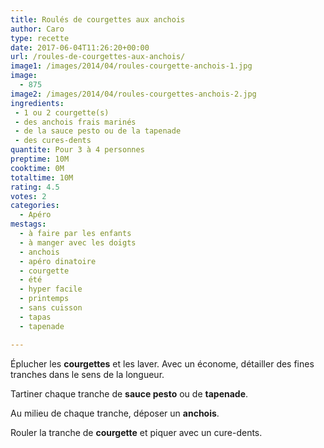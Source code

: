 ```yaml
---
title: Roulés de courgettes aux anchois
author: Caro
type: recette
date: 2017-06-04T11:26:20+00:00
url: /roules-de-courgettes-aux-anchois/
image1: /images/2014/04/roules-courgette-anchois-1.jpg
image:
  - 875
image2: /images/2014/04/roules-courgettes-anchois-2.jpg
ingredients:
 - 1 ou 2 courgette(s)
 - des anchois frais marinés
 - de la sauce pesto ou de la tapenade
 - des cures-dents
quantite: Pour 3 à 4 personnes
preptime: 10M
cooktime: 0M
totaltime: 10M
rating: 4.5
votes: 2
categories:
  - Apéro
mestags:
  - à faire par les enfants
  - à manger avec les doigts
  - anchois
  - apéro dinatoire
  - courgette
  - été
  - hyper facile
  - printemps
  - sans cuisson
  - tapas
  - tapenade

---
```

Éplucher les **courgettes** et les laver. Avec un économe, détailler des fines tranches dans le sens de la longueur.

Tartiner chaque tranche de **sauce pesto** ou de **tapenade**.

Au milieu de chaque tranche, déposer un **anchois**.

Rouler la tranche de **courgette** et piquer avec un cure-dents.
